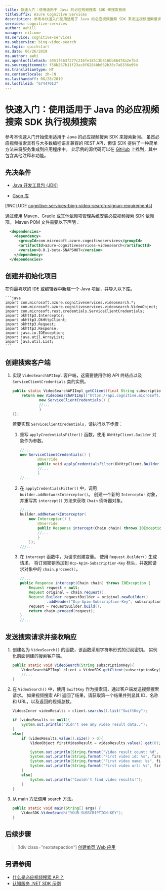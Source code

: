 ```yaml
---
title: 快速入门：使用适用于 Java 的必应视频搜索 SDK 来搜索视频
titleSuffix: Azure Cognitive Services
description: 参考本快速入门使用适用于 Java 的必应视频搜索 SDK 来发送视频搜索请求。
services: cognitive-services
author: aahill
manager: nitinme
ms.service: cognitive-services
ms.subservice: bing-video-search
ms.topic: quickstart
ms.date: 06/26/2019
ms.author: aahi
ms.openlocfilehash: 3051f663f277c216fe18513b816bb86478a2efbd
ms.sourcegitcommit: f56b267b11f23ac8f6284bb662b38c7a8336e99b
ms.translationtype: HT
ms.contentlocale: zh-CN
ms.lasthandoff: 06/28/2019
ms.locfileid: "67447013"
---
```

# <a name="quickstart-perform-a-video-search-with-the-bing-video-search-sdk-for-java"></a>快速入门：使用适用于 Java 的必应视频搜索 SDK 执行视频搜索

参考本快速入门开始使用适用于 Java 的必应视频搜索 SDK 来搜索新闻。 虽然必应视频搜索具有与大多数编程语言兼容的 REST API，但该 SDK 提供了一种简单方法来将服务集成到应用程序中。 此示例的源代码可以在 [GitHub](https://github.com/Azure-Samples/cognitive-services-java-sdk-samples/tree/master/Search/BingVideoSearch) 上找到，其中包含其他注释和功能。

## <a name="prerequisites"></a>先决条件

* [Java 开发工具包 (JDK)](https://www.oracle.com/technetwork/java/javase/downloads/jdk11-downloads-5066655.html)

* [Gson 库](https://github.com/google/gson)

[!INCLUDE [cognitive-services-bing-video-search-signup-requirements](../../../../includes/cognitive-services-bing-video-search-signup-requirements.md)]

通过使用 Maven、Gradle 或其他依赖项管理系统安装必应视频搜索 SDK 依赖项。 Maven POM 文件需要以下声明：

```xml
  <dependencies>
    <dependency>
      <groupId>com.microsoft.azure.cognitiveservices</groupId>
      <artifactId>azure-cognitiveservices-videosearch</artifactId>
      <version>0.0.1-beta-SNAPSHOT</version>
    </dependency>
  </dependencies> 
```

## <a name="create-and-initialize-a-project"></a>创建并初始化项目


在你最喜欢的 IDE 或编辑器中新建一个 Java 项目，并导入以下库。

    ```java
    import com.microsoft.azure.cognitiveservices.videosearch.*;
    import com.microsoft.azure.cognitiveservices.videosearch.VideoObject;
    import com.microsoft.rest.credentials.ServiceClientCredentials;
    import okhttp3.Interceptor;
    import okhttp3.OkHttpClient;
    import okhttp3.Request;
    import okhttp3.Response;
    import java.io.IOException;
    import java.util.ArrayList;
    import java.util.List; 
    ```

## <a name="create-a-search-client"></a>创建搜索客户端

1. 实现 `VideoSearchAPIImpl` 客户端，这需要使用你的 API 终结点以及 `ServiceClientCredentials` 类的实例。

    ```java
    public static VideoSearchAPIImpl getClient(final String subscriptionKey) {
        return new VideoSearchAPIImpl("https://api.cognitive.microsoft.com/bing/v7.0/",
                new ServiceClientCredentials() {
                //...
                }
    )};
    ```

    若要实现 `ServiceClientCredentials`，请执行以下步骤：

    1. 重写 `applyCredentialsFilter()` 函数，使用 `OkHttpClient.Builder` 对象作为参数。 
        
        ```java
        //...
        new ServiceClientCredentials() {
                @Override
                public void applyCredentialsFilter(OkHttpClient.Builder builder) {
                //...
                }
        //...
        ```
    
    2. 在 `applyCredentialsFilter()` 中，调用 `builder.addNetworkInterceptor()`。 创建一个新的 `Interceptor` 对象，并重写其 `intercept()` 方法来获取 `Chain` 侦听器对象。

        ```java
        //...
        builder.addNetworkInterceptor(
            new Interceptor() {
                @Override
                public Response intercept(Chain chain) throws IOException {
                //...    
                }
            });
        ///...
        ```

    3. 在 `intercept` 函数中，为请求创建变量。 使用 `Request.Builder()` 生成请求。 将订阅密钥添加到 `Ocp-Apim-Subscription-Key` 标头，并返回请求对象中的 `chain.proceed()`。
            
        ```java
        //...
        public Response intercept(Chain chain) throws IOException {
            Request request = null;
            Request original = chain.request();
            Request.Builder requestBuilder = original.newBuilder()
                    .addHeader("Ocp-Apim-Subscription-Key", subscriptionKey);
            request = requestBuilder.build();
            return chain.proceed(request);
        }
        //...
        ```

## <a name="send-a-search-request-and-receive-the-response"></a>发送搜索请求并接收响应 

1. 创建名为 `VideoSearch()` 的函数，该函数采用字符串形式的订阅密钥。 实例化前面创建的搜索客户端。
    
    ```java
    public static void VideoSearch(String subscriptionKey){
        VideoSearchAPIImpl client = VideoSDK.getClient(subscriptionKey);
        //...
    }
    ```
2. 在 `VideoSearch()` 中，使用 `SwiftKey` 作为搜索词，通过客户端发送视频搜索请求。 如果视频搜索 API 返回了结果，请获取第一个结果并列显其 ID、名称和 URL，以及返回的视频总数。 
    
    ```java
    VideosInner videoResults = client.searchs().list("SwiftKey");

    if (videoResults == null){
        System.out.println("Didn't see any video result data..");
    }
    else{
        if (videoResults.value().size() > 0){
            VideoObject firstVideoResult = videoResults.value().get(0);

            System.out.println(String.format("Video result count: %d", videoResults.value().size()));
            System.out.println(String.format("First video id: %s", firstVideoResult.videoId()));
            System.out.println(String.format("First video name: %s", firstVideoResult.name()));
            System.out.println(String.format("First video url: %s", firstVideoResult.contentUrl()));
        }
        else{
            System.out.println("Couldn't find video results!");
        }
    }
    ```

3. 从 main 方法调用 search 方法。

    ```java
    public static void main(String[] args) {
        VideoSDK.VideoSearch("YOUR-SUBSCRIPTION-KEY");
    }
    ```

## <a name="next-steps"></a>后续步骤

> [!div class="nextstepaction"]
> [创建单页 Web 应用](../tutorial-bing-video-search-single-page-app.md)

## <a name="see-also"></a>另请参阅 

* [什么是必应视频搜索 API？](../overview.md)
* [认知服务 .NET SDK 示例](https://github.com/Azure-Samples/cognitive-services-dotnet-sdk-samples/tree/master/BingSearchv7)